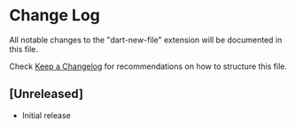 # Change Log

All notable changes to the "dart-new-file" extension will be documented in this file.

Check [Keep a Changelog](http://keepachangelog.com/) for recommendations on how to structure this file.

## [Unreleased]

- Initial release